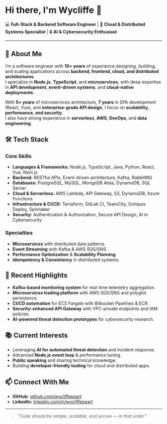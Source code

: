# Hi there, I'm Wycliffe 👋

💻 **Full-Stack & Backend Software Engineer** | 🚀 **Cloud & Distributed Systems Specialist** | 🔒 **AI & Cybersecurity Enthusiast**

---

## 🌟 About Me
I’m a software engineer with **10+ years** of experience designing, building, and scaling applications across **backend, frontend, cloud, and distributed architectures**.  
I specialize in **Node.js**, **TypeScript**, and **microservices**, with deep expertise in **API development**, **event-driven systems**, and **cloud-native deployments**.

With **5+ years** of microservices architecture, **7 years** in SPA development (React, Vue), and **enterprise-grade API design**, I focus on **scalability, performance, and security**.  
I also have strong experience in **serverless**, **AWS**, **DevOps**, and **data engineering**.

## 🛠️ Tech Stack

### **Core Skills**
- **Languages & Frameworks:** Node.js, TypeScript, Java, Python, React, Vue, Next.js
- **Backend:** RESTful APIs, Event-driven architecture, Kafka, RabbitMQ
- **Databases:** PostgreSQL, MySQL, MongoDB Atlas, DynamoDB, SQL Server
- **Cloud & Serverless:** AWS Lambda, API Gateway, S3, DynamoDB, Azure Functions
- **Infrastructure & CI/CD:** Terraform, GitLab CI, TeamCity, Octopus Deploy, Spinnaker
- **Security:** Authentication & Authorization, Secure API Design, AI in Cybersecurity

### **Specialties**
- **Microservices** with distributed data patterns
- **Event Streaming** with Kafka & AWS SQS/SNS
- **Performance Optimization** & **Scalability Planning**
- **Idempotency & Consistency** in distributed systems

## 🚀 Recent Highlights
- **Kafka-based monitoring system** for real-time telemetry aggregation.
- **Microservices trading platform** with AWS SQS/SNS and polyglot persistence.
- **CI/CD automation** for ECS Fargate with Bitbucket Pipelines & ECR.
- **Security-enhanced API Gateway** with VPC-private endpoints and IAM policies.
- **AI-powered threat detection prototypes** for cybersecurity research.

## 📚 Current Interests
- Leveraging **AI for automated threat detection** and incident response.
- Advanced **Node.js event loop** & performance tuning.
- **Public speaking** and sharing technical knowledge.
- Building **developer-friendly tooling** for cloud and distributed apps.

## 📫 Connect With Me
- **GitHub:** [github.com/wycliffepeart](https://github.com/wycliffepeart)
- **LinkedIn:** [linkedin.com/in/wycliffepeart](https://www.linkedin.com/in/wycliffepeart/)

---

> _"Code should be simple, scalable, and secure — in that order."_

<!--
**wycliffepeart/wycliffepeart** is a ✨ _special_ ✨ repository because its `README.md` (this file) appears on your GitHub profile.

Here are some ideas to get you started:

- 🔭 I’m currently working on ...
- 🌱 I’m currently learning ...
- 👯 I’m looking to collaborate on ...
- 🤔 I’m looking for help with ...
- 💬 Ask me about ...
- 📫 How to reach me: ...
- 😄 Pronouns: ...
- ⚡ Fun fact: ...
-->

